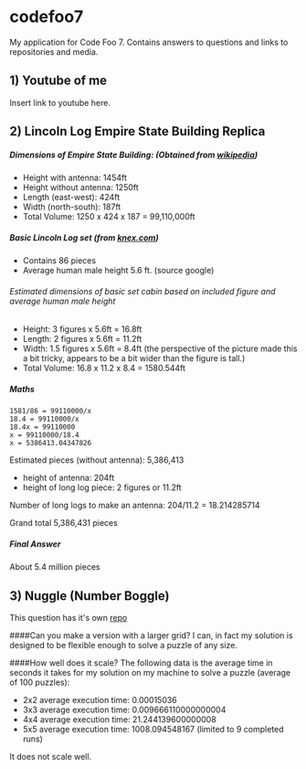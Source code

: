 # codefoo7
My application for Code Foo 7.  Contains answers to questions and links to repositories and media.

## 1) Youtube of me
Insert link to youtube here.

## 2) Lincoln Log Empire State Building Replica
##### Dimensions of Empire State Building: (Obtained from [wikipedia](https://en.wikipedia.org/wiki/Empire_State_Building))
* Height with antenna: 1454ft
* Height without antenna: 1250ft
* Length (east-west): 424ft
* Width (north-south): 187ft
* Total Volume: 1250 x 424 x 187 = 99,110,000ft

##### Basic Lincoln Log set (from [knex.com](http://www.knex.com/wranglers-ranch))
* Contains 86 pieces
* Average human male height 5.6 ft. (source google)

###### Estimated dimensions of basic set cabin based on included figure and average human male height
* Height: 3 figures x 5.6ft = 16.8ft
* Length: 2 figures x 5.6ft = 11.2ft
* Width: 1.5 figures x 5.6ft = 8.4ft (the perspective of the picture made this a bit tricky, appears to be a bit wider than the figure is tall.)
* Total Volume: 16.8 x 11.2 x 8.4 = 1580.544ft

##### Maths
```
1581/86 = 99110000/x
18.4 = 99110000/x
18.4x = 99110000
x = 99110000/18.4
x = 5386413.04347826
```
Estimated pieces (without antenna): 5,386,413

* height of antenna: 204ft
* height of long log piece: 2 figures or 11.2ft

Number of long logs to make an antenna: 204/11.2 = 18.214285714

Grand total 5,386,431 pieces

##### Final Answer
About 5.4 million pieces

## 3) Nuggle (Number Boggle)
This question has it's own [repo](https://github.com/thomas-j-sell/nuggle)

####Can you make a version with a larger grid?
I can, in fact my solution is designed to be flexible enough to solve a puzzle of any size.

####How well does it scale?
The following data is the average time in seconds it takes for my solution on my machine to solve a puzzle (average of 100 puzzles):
* 2x2 average execution time: 0.00015036
* 3x3 average execution time: 0.009666110000000004
* 4x4 average execution time: 21.244139600000008
* 5x5 average execution time: 1008.094548167 (limited to 9 completed runs)

It does not scale well.
